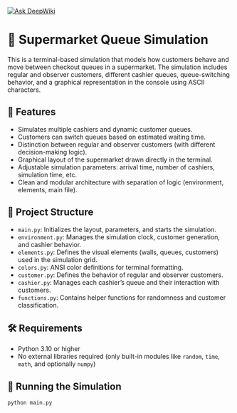[![Ask DeepWiki](https://deepwiki.com/badge.svg)](https://deepwiki.com/rubusarbaro/supermarket-queue-simulation)

# 🛒 Supermarket Queue Simulation

This is a terminal-based simulation that models how customers behave and move between checkout queues in a supermarket. The simulation includes regular and observer customers, different cashier queues, queue-switching behavior, and a graphical representation in the console using ASCII characters.

## 📌 Features

- Simulates multiple cashiers and dynamic customer queues.
- Customers can switch queues based on estimated waiting time.
- Distinction between regular and observer customers (with different decision-making logic).
- Graphical layout of the supermarket drawn directly in the terminal.
- Adjustable simulation parameters: arrival time, number of cashiers, simulation time, etc.
- Clean and modular architecture with separation of logic (environment, elements, main file).

## 📂 Project Structure

- `main.py`: Initializes the layout, parameters, and starts the simulation.
- `environment.py`: Manages the simulation clock, customer generation, and cashier behavior.
- `elements.py`: Defines the visual elements (walls, queues, customers) used in the simulation grid.
- `colors.py`: ANSI color definitions for terminal formatting.
- `customer.py`: Defines the behavior of regular and observer customers.
- `cashier.py`: Manages each cashier’s queue and their interaction with customers.
- `functions.py`: Contains helper functions for randomness and customer classification.

## 🛠️ Requirements

- Python 3.10 or higher
- No external libraries required (only built-in modules like `random`, `time`, `math`, and optionally `numpy`)

## 🚀 Running the Simulation

```bash
python main.py
